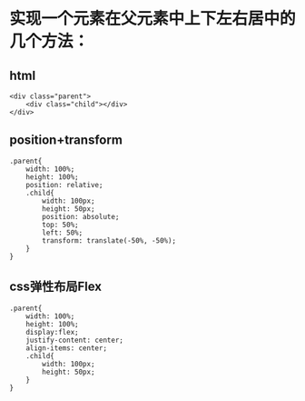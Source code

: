 实现一个元素在父元素中上下左右居中的几个方法：
=
html
-
```
<div class="parent">
	<div class="child"></div>
</div>
```
position+transform
-
```
.parent{
	width: 100%;
	height: 100%;
	position: relative;
	.child{
		width: 100px;
		height: 50px;
		position: absolute;
		top: 50%;
		left: 50%;
		transform: translate(-50%, -50%);
	}
}
```
css弹性布局Flex
-
```
.parent{
	width: 100%;
	height: 100%;
	display:flex;
	justify-content: center;
	align-items: center;
	.child{
		width: 100px;
		height: 50px;
	}
}
```